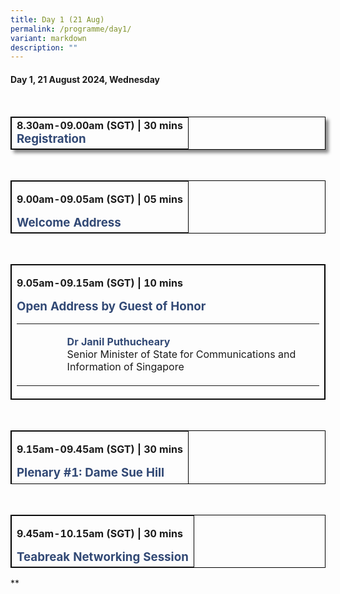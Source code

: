 ```yaml
---
title: Day 1 (21 Aug)
permalink: /programme/day1/
variant: markdown
description: ""
---
```

<h4><strong>Day 1, 21 August 2024, Wednesday</strong></h4><br>
<table cellpadding="10" border="1" style="width: 100%; border-collapse: collapse; border-style: solid; border-color: #000000; box-shadow:5px 5px 5px #888888;">
<tbody>
<tr>
<td style="width: 100%;">
<p style="margin:0"><strong>8.30am-09.00am (SGT) | 30 mins</strong></p>
<h3 style="margin:0"><span style="color: #324975;">Registration</span></h3>
</td>
</tr>
</tbody>
</table>
<p>&nbsp;</p>
<table cellpadding="10" border="1" style="width: 100%; border-collapse: collapse; border-style: solid; border-color: #000000;">
<tbody>
<tr>
<td style="width: 100%;">
<p><strong>9.00am-09.05am (SGT) | 05 mins</strong></p>
<h3 style="margin:0"><span style="color: #324975;">Welcome Address</span></h3>
</td>
</tr>
</tbody>
</table>
<p>&nbsp;</p>
<table cellpadding="10" border="1" style="width: 100%; border-collapse: collapse; border-style: solid; border-color: #000000;">
<tbody>
<tr>
<td style="width: 100%;">
<p><strong>9.05am-09.15am (SGT) | 10 mins</strong></p>
<h3 style="margin:0"><span style="color: #324975;">Open Address by Guest of Honor</span></h3>
<table border="0" style="width: 100%; border-collapse: collapse; border-style: none;">
<tbody>
<tr>
<td style="width: 15%;">&nbsp;</td>
<td style="width: 85%;">
<p><span style="color: #324975;"><strong>Dr Janil Puthucheary</strong></span><br>Senior Minister of State for Communications and Information of Singapore</p>
</td>
</tr>
</tbody>
</table>
</td>
</tr>
</tbody>
</table>
<p>&nbsp;</p>
<table cellpadding="10" border="1" style="width: 100%; border-collapse: collapse; border-style: solid; border-color: #000000; height: 86px;">
<tbody>
<tr style="height: 86px;">
<td style="width: 100%; height: 86px;">
<p><strong>9.15am-09.45am (SGT) | 30 mins</strong></p>
<h3 style="margin:0"><span style="color: #324975;">Plenary #1: Dame Sue Hill</span></h3>
<table border="0" style="width: 100%; border-collapse: collapse; border-style: none;">
<tbody>
<tr>
<td style="width: 15%;">&nbsp;</td>
<td style="width: 85%;">
<p><strong>Prof Dame Sue Hill</strong><br>NHS England</p>
</td>
</tr>
</tbody>
</table>
</td>
</tr>
</tbody>
</table>
<p>&nbsp;</p>
<table cellpadding="10" border="1" style="width: 100%; border-collapse: collapse; border-style: solid; border-color: #000000;">
<tbody>
<tr>
<td style="width: 100%;">
<p><strong>9.45am-10.15am (SGT) | 30 mins</strong></p>
<h3 style="margin:0"><span style="color: #324975;">Teabreak Networking Session</span></h3>
</td>
</tr>
</tbody>
</table>**